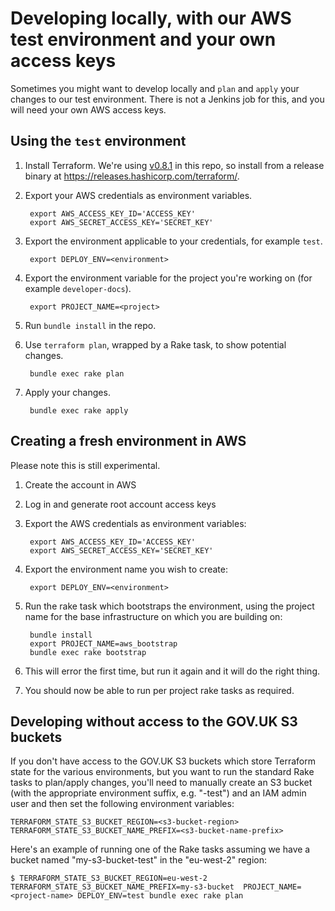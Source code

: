 # Developing locally, with our AWS test environment and your own access keys

Sometimes you might want to develop locally and `plan` and `apply` your changes
to our test environment. There is not a Jenkins job for this, and you will need
your own AWS access keys.

## Using the `test` environment

1. Install Terraform. We're using
   [v0.8.1](https://github.com/alphagov/govuk-terraform-provisioning/blob/master/.terraform-version#L1)
   in this repo, so install from a release binary at https://releases.hashicorp.com/terraform/.

2. Export your AWS credentials as environment variables.

        export AWS_ACCESS_KEY_ID='ACCESS_KEY'
        export AWS_SECRET_ACCESS_KEY='SECRET_KEY'

3. Export the environment applicable to your credentials, for example `test`.

        export DEPLOY_ENV=<environment>

4. Export the environment variable for the project you're working on (for example `developer-docs`).

        export PROJECT_NAME=<project>

5. Run `bundle install` in the repo.

6. Use `terraform plan`, wrapped by a Rake task, to show potential changes.

        bundle exec rake plan

7. Apply your changes.

        bundle exec rake apply

## Creating a fresh environment in AWS

Please note this is still experimental.

1. Create the account in AWS
2. Log in and generate root account access keys
3. Export the AWS credentials as environment variables:

        export AWS_ACCESS_KEY_ID='ACCESS_KEY'
        export AWS_SECRET_ACCESS_KEY='SECRET_KEY'

4. Export the environment name you wish to create:

        export DEPLOY_ENV=<environment>

5. Run the rake task which bootstraps the environment, using the project name
   for the base infrastructure on which you are building on:

        bundle install
        export PROJECT_NAME=aws_bootstrap
        bundle exec rake bootstrap

6. This will error the first time, but run it again and it will do the right
   thing.

7. You should now be able to run per project rake tasks as required.

## Developing without access to the GOV.UK S3 buckets

If you don't have access to the GOV.UK S3 buckets which store Terraform state
for the various environments, but you want to run the standard Rake tasks to
plan/apply changes, you'll need to manually create an S3 bucket (with the
appropriate environment suffix, e.g. "-test") and an IAM admin user and then
set the following environment variables:

    TERRAFORM_STATE_S3_BUCKET_REGION=<s3-bucket-region>
    TERRAFORM_STATE_S3_BUCKET_NAME_PREFIX=<s3-bucket-name-prefix>

Here's an example of running one of the Rake tasks assuming we have a bucket
named "my-s3-bucket-test" in the "eu-west-2" region:

    $ TERRAFORM_STATE_S3_BUCKET_REGION=eu-west-2 TERRAFORM_STATE_S3_BUCKET_NAME_PREFIX=my-s3-bucket  PROJECT_NAME=<project-name> DEPLOY_ENV=test bundle exec rake plan
